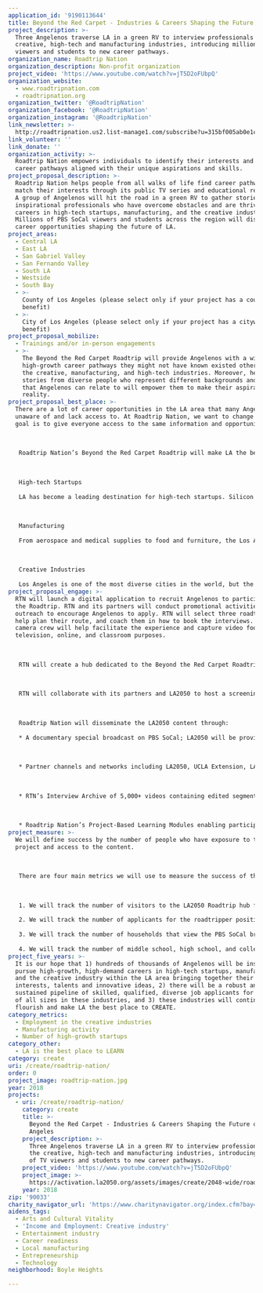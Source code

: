 ```yaml
---
application_id: '9190113644'
title: Beyond the Red Carpet - Industries & Careers Shaping the Future of Los Angeles
project_description: >-
  Three Angelenos traverse LA in a green RV to interview professionals in the
  creative, high-tech and manufacturing industries, introducing millions of TV
  viewers and students to new career pathways.
organization_name: Roadtrip Nation
organization_description: Non-profit organization
project_video: 'https://www.youtube.com/watch?v=jT5D2oFUbpQ'
organization_website:
  - www.roadtripnation.com
  - roadtripnation.org
organization_twitter: '@RoadtripNation'
organization_facebook: '@RoadtripNation'
organization_instagram: '@RoadtripNation'
link_newsletter: >-
  http://roadtripnation.us2.list-manage1.com/subscribe?u=315bf005ab0e1ceea835d842d&id=55e2eecacc
link_volunteer: ''
link_donate: ''
organization_activity: >-
  Roadtrip Nation empowers individuals to identify their interests and explore
  career pathways aligned with their unique aspirations and skills.
project_proposal_description: >-
  Roadtrip Nation helps people from all walks of life find career pathways that
  match their interests through its public TV series and educational resources.
  A group of Angelenos will hit the road in a green RV to gather stories of
  inspirational professionals who have overcome obstacles and are thriving in
  careers in high-tech startups, manufacturing, and the creative industry.
  Millions of PBS SoCal viewers and students across the region will discover
  career opportunities shaping the future of LA.
project_areas:
  - Central LA
  - East LA
  - San Gabriel Valley
  - San Fernando Valley
  - South LA
  - Westside
  - South Bay
  - >-
    County of Los Angeles (please select only if your project has a countywide
    benefit)
  - >-
    City of Los Angeles (please select only if your project has a citywide
    benefit)
project_proposal_mobilize:
  - Trainings and/or in-person engagements
  - >-
    The Beyond the Red Carpet Roadtrip will provide Angelenos with a window to
    high-growth career pathways they might not have known existed otherwise in
    the creative, manufacturing, and high-tech industries. Moreover, hearing
    stories from diverse people who represent different backgrounds and cultures
    that Angelenos can relate to will empower them to make their aspirations a
    reality.
project_proposal_best_place: >-
  There are a lot of career opportunities in the LA area that many Angelenos are
  unaware of and lack access to. At Roadtrip Nation, we want to change that. Our
  goal is to give everyone access to the same information and opportunities. 
   
    
   
   Roadtrip Nation’s Beyond the Red Carpet Roadtrip will make LA the best place to CREATE by sharing with Angelenos the inspiring stories of individuals who have overcome obstacles and are thriving in careers in high-growth industries seeking a skilled and diverse workforce right here in our own backyard. The stories will be gathered by three Angelenos who hit the road in a green RV to interview a diverse group of professionals in the high-tech startup, manufacturing, and creative industries. Highlights will be featured in a documentary special on PBS SoCal and the content will be incorporated into Roadtrip Nation’s educational resources for middle school, high school, and college students.
   
   
   
   High-tech Startups
   
   LA has become a leading destination for high-tech startups. Silicon Beach, located in the Westside region of metropolitan LA, is home to more than 500 tech startup companies and is considered to be one of the hottest tech hubs in the world. Venture capital in the billions is flowing into the city, thanks in part to efforts by Mayor Garcetti and a council of entrepreneurs, venture capitalists and community leaders which introduce investors with local tech funds. 
   
   
   
   Manufacturing
   
   From aerospace and medical supplies to food and furniture, the Los Angeles area is the biggest manufacturing hub in the country with more than half a million jobs here. There is space to build factories and runways, the weather is ideal for testing planes year-round, the huge ports of Long Beach and Los Angeles let companies quickly ship products to a global market, and a massive logistics region east of Los Angeles is the first stop before products get on trucks to go across the country. Skilled workers are in high-demand, and business are working with local educational institutions to help students obtain training and skills for these jobs, many of which do not require a four-year college degree.
   
   
   
   Creative Industries
   
   Los Angeles is one of the most diverse cities in the world, but the entertainment industry remains a very small, largely white, male “club”. This year offered hope that the industry may have reached a tipping point. With the Grammy’s long overdue recognition of hip hop as the dominant genre in music, and with the critical and box office success of films like The Shape of Water, Get Out, and Black Panther, the hope is that the industry is finally changing to better reflect the diversity of our country and the world at large. The challenge ahead is to build from these successes. Beyond the Red Carpet will highlight writers, directors, producers and other creative talents who are forging new ground so that the entertainment industry continues to nurture and attract the best creative talent from all cultures and walks of life.
project_proposal_engage: >-
  RTN will launch a digital application to recruit Angelenos to participate in
  the Roadtrip. RTN and its partners will conduct promotional activities and
  outreach to encourage Angelenos to apply. RTN will select three roadtrippers,
  help plan their route, and coach them in how to book the interviews. A RTN
  camera crew will help facilitate the experience and capture video footage for
  television, online, and classroom purposes.
   
    
   
   RTN will create a hub dedicated to the Beyond the Red Carpet Roadtrip to serve as a resource, marketing tool, and landing page for all Angelenos. The hub will introduce the selected roadtripper team, enable people to follow the roadtrippers on their journey through social media, and showcase the content.
   
    
   
   RTN will collaborate with its partners and LA2050 to host a screening event to celebrate the Roadtrippers’ experience and showcase the produced content, inviting local media, government and business leaders.
   
    
   
   Roadtrip Nation will disseminate the LA2050 content through: 
   
   * A documentary special broadcast on PBS SoCal; LA2050 will be provided with on-air credit 
   
    
   
   * Partner channels and networks including LA2050, UCLA Extension, LA OC Regional Consortium of Community Colleges 
   
   
   
   * RTN’s Interview Archive of 5,000+ videos containing edited segments from each interview from the trip
   
    
   
   * Roadtrip Nation’s Project-Based Learning Modules enabling participating middle school, high school, and college students in LA to explore the career pathways featured
project_measure: >-
  We will define success by the number of people who have exposure to the
  project and access to the content.
   
   
   
   There are four main metrics we will use to measure the success of the Beyond the Red Carpet Roadtrip:
   
   
   
   1. We will track the number of visitors to the LA2050 Roadtrip hub from launch to close.
   
   2. We will track the number of applicants for the roadtripper positions.
   
   3. We will track the number of households that view the PBS SoCal broadcasts of the documentary special.
   
   4. We will track the number of middle school, high school, and college students in the LA area who have access to this content through RTN’s educational resources.
project_five_years: >-
  It is our hope that 1) hundreds of thousands of Angelenos will be inspired to
  pursue high-growth, high-demand careers in high-tech startups, manufacturing
  and the creative industry within the LA area bringing together their
  interests, talents and innovative ideas, 2) there will be a robust and
  sustained pipeline of skilled, qualified, diverse job applicants for companies
  of all sizes in these industries, and 3) these industries will continue to
  flourish and make LA the best place to CREATE.
category_metrics:
  - Employment in the creative industries
  - Manufacturing activity
  - Number of high-growth startups
category_other:
  - LA is the best place to LEARN
category: create
uri: /create/roadtrip-nation/
order: 0
project_image: roadtrip-nation.jpg
year: 2018
projects:
  - uri: /create/roadtrip-nation/
    category: create
    title: >-
      Beyond the Red Carpet - Industries & Careers Shaping the Future of Los
      Angeles
    project_description: >-
      Three Angelenos traverse LA in a green RV to interview professionals in
      the creative, high-tech and manufacturing industries, introducing millions
      of TV viewers and students to new career pathways.
    project_video: 'https://www.youtube.com/watch?v=jT5D2oFUbpQ'
    project_image: >-
      https://activation.la2050.org/assets/images/create/2048-wide/roadtrip-nation.jpg
    year: 2018
zip: '90033'
charity_navigator_url: 'https://www.charitynavigator.org/index.cfm?bay=search.profile&ein=263889207'
aidens_tags:
  - Arts and Cultural Vitality
  - 'Income and Employment: Creative industry'
  - Entertainment industry
  - Career readiness
  - Local manufacturing
  - Entrepreneurship
  - Technology
neighborhood: Boyle Heights

---
```


